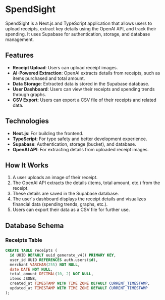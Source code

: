 # SpendSight

SpendSight is a Next.js and TypeScript application that allows users to upload receipts, extract key details using the OpenAI API, and track their spending. It uses Supabase for authentication, storage, and database management.

## Features

- **Receipt Upload**: Users can upload receipt images.
- **AI-Powered Extraction**: OpenAI extracts details from receipts, such as items purchased and total amount.
- **Data Storage**: Extracted data is stored in the Supabase database.
- **User Dashboard**: Users can view their receipts and spending trends through graphs.
- **CSV Export**: Users can export a CSV file of their receipts and related data.

## Technologies

- **Next.js**: For building the frontend.
- **TypeScript**: For type safety and better development experience.
- **Supabase**: Authentication, storage (bucket), and database.
- **OpenAI API**: For extracting details from uploaded receipt images.

## How It Works

1. A user uploads an image of their receipt.
2. The OpenAI API extracts the details (items, total amount, etc.) from the receipt.
3. These details are saved in the Supabase database.
4. The user's dashboard displays the receipt details and visualizes financial data (spending trends, graphs, etc.).
5. Users can export their data as a CSV file for further use.

## Database Schema

### Receipts Table

```sql
CREATE TABLE receipts (
  id UUID DEFAULT uuid_generate_v4() PRIMARY KEY,
  user_id UUID REFERENCES auth.users(id),
  merchant VARCHAR(255) NOT NULL,
  date DATE NOT NULL,
  total_amount DECIMAL(10, 2) NOT NULL,
  items JSONB,
  created_at TIMESTAMP WITH TIME ZONE DEFAULT CURRENT_TIMESTAMP,
  updated_at TIMESTAMP WITH TIME ZONE DEFAULT CURRENT_TIMESTAMP
);
